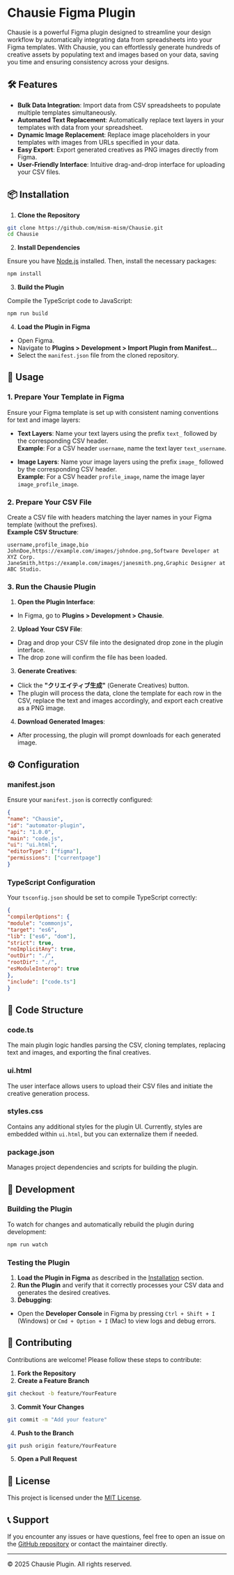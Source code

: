 # Chausie Figma Plugin

Chausie is a powerful Figma plugin designed to streamline your design workflow by automatically integrating data from spreadsheets into your Figma templates. With Chausie, you can effortlessly generate hundreds of creative assets by populating text and images based on your data, saving you time and ensuring consistency across your designs.

## 🛠️ Features

- **Bulk Data Integration**: Import data from CSV spreadsheets to populate multiple templates simultaneously.
- **Automated Text Replacement**: Automatically replace text layers in your templates with data from your spreadsheet.
- **Dynamic Image Replacement**: Replace image placeholders in your templates with images from URLs specified in your data.
- **Easy Export**: Export generated creatives as PNG images directly from Figma.
- **User-Friendly Interface**: Intuitive drag-and-drop interface for uploading your CSV files.

## 📦 Installation

1. **Clone the Repository**

```bash
git clone https://github.com/mism-mism/Chausie.git
cd Chausie
```

2. **Install Dependencies**

Ensure you have [Node.js](https://nodejs.org/) installed. Then, install the necessary packages:

```bash
npm install
```

3. **Build the Plugin**

Compile the TypeScript code to JavaScript:

```bash
npm run build
```

4. **Load the Plugin in Figma**

- Open Figma.
- Navigate to **Plugins > Development > Import Plugin from Manifest...**
- Select the `manifest.json` file from the cloned repository.

## 📖 Usage

### 1. **Prepare Your Template in Figma**

Ensure your Figma template is set up with consistent naming conventions for text and image layers:

- **Text Layers**: Name your text layers using the prefix `text_` followed by the corresponding CSV header.  
**Example**: For a CSV header `username`, name the text layer `text_username`.

- **Image Layers**: Name your image layers using the prefix `image_` followed by the corresponding CSV header.  
**Example**: For a CSV header `profile_image`, name the image layer `image_profile_image`.

### 2. **Prepare Your CSV File**

Create a CSV file with headers matching the layer names in your Figma template (without the prefixes).  
**Example CSV Structure**:

```csv
username,profile_image,bio
JohnDoe,https://example.com/images/johndoe.png,Software Developer at XYZ Corp.
JaneSmith,https://example.com/images/janesmith.png,Graphic Designer at ABC Studio.
```

### 3. **Run the Chausie Plugin**

1. **Open the Plugin Interface**:
- In Figma, go to **Plugins > Development > Chausie**.

2. **Upload Your CSV File**:
- Drag and drop your CSV file into the designated drop zone in the plugin interface.
- The drop zone will confirm the file has been loaded.

3. **Generate Creatives**:
- Click the **"クリエイティブ生成"** (Generate Creatives) button.
- The plugin will process the data, clone the template for each row in the CSV, replace the text and images accordingly, and export each creative as a PNG image.

4. **Download Generated Images**:
- After processing, the plugin will prompt downloads for each generated image.

## ⚙️ Configuration

### **manifest.json**

Ensure your `manifest.json` is correctly configured:

```json
{
"name": "Chausie",
"id": "automator-plugin",
"api": "1.0.0",
"main": "code.js",
"ui": "ui.html",
"editorType": ["figma"],
"permissions": ["currentpage"]
}
```

### **TypeScript Configuration**

Your `tsconfig.json` should be set to compile TypeScript correctly:

```json
{
"compilerOptions": {
"module": "commonjs",
"target": "es6",
"lib": ["es6", "dom"],
"strict": true,
"noImplicitAny": true,
"outDir": "./",
"rootDir": "./",
"esModuleInterop": true
},
"include": ["code.ts"]
}
```

## 🧩 Code Structure

### **code.ts**

The main plugin logic handles parsing the CSV, cloning templates, replacing text and images, and exporting the final creatives.

### **ui.html**

The user interface allows users to upload their CSV files and initiate the creative generation process.

### **styles.css**

Contains any additional styles for the plugin UI. Currently, styles are embedded within `ui.html`, but you can externalize them if needed.

### **package.json**

Manages project dependencies and scripts for building the plugin.

## 🔧 Development

### **Building the Plugin**

To watch for changes and automatically rebuild the plugin during development:

```bash
npm run watch
```

### **Testing the Plugin**

1. **Load the Plugin in Figma** as described in the [Installation](#installation) section.
2. **Run the Plugin** and verify that it correctly processes your CSV data and generates the desired creatives.
3. **Debugging**:
- Open the **Developer Console** in Figma by pressing `Ctrl + Shift + I` (Windows) or `Cmd + Option + I` (Mac) to view logs and debug errors.

## 📝 Contributing

Contributions are welcome! Please follow these steps to contribute:

1. **Fork the Repository**
2. **Create a Feature Branch**

```bash
git checkout -b feature/YourFeature
```

3. **Commit Your Changes**

```bash
git commit -m "Add your feature"
```

4. **Push to the Branch**

```bash
git push origin feature/YourFeature
```

5. **Open a Pull Request**

## 📄 License

This project is licensed under the [MIT License](LICENSE).

## 📞 Support

If you encounter any issues or have questions, feel free to open an issue on the [GitHub repository](https://github.com/your-username/automator-plugin/issues) or contact the maintainer directly.

---

© 2025 Chausie Plugin. All rights reserved.
